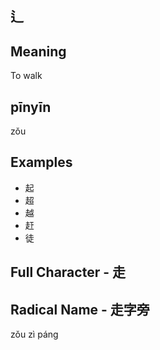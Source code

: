 
## 辶

## Meaning

To walk

## pīnyīn
zǒu

## Examples

- 起
- 超
- 越
- 赶
- 徒

## Full Character - 走

## Radical Name - 走字旁

zǒu zì páng
